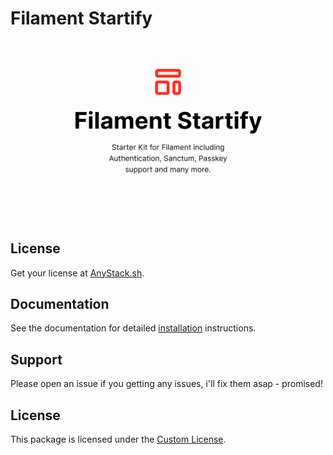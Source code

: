 # Filament Startify
![Filament Startify cover](art/startify.png)

## License 


Get your license at
<a href="https://checkout.anystack.sh/filament-startify" onclick="fathom.trackGoal('AUCEO2QV', 0);">AnyStack.sh</a>.

## Documentation

See the documentation for detailed 
[installation](https://startify-docs.develogix.at/) instructions.

## Support

Please open an issue if you getting any issues, i'll fix them asap - promised!

## License

This package is licensed under the 
[Custom License](https://startify-docs.develogix.at/license.html).


